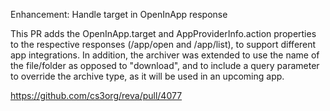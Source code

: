 Enhancement: Handle target in OpenInApp response

This PR adds the OpenInApp.target and AppProviderInfo.action properties
to the respective responses (/app/open and /app/list), to support
different app integrations.
In addition, the archiver was extended to use the name of the file/folder
as opposed to "download", and to include a query parameter to
override the archive type, as it will be used in an upcoming app.

https://github.com/cs3org/reva/pull/4077
